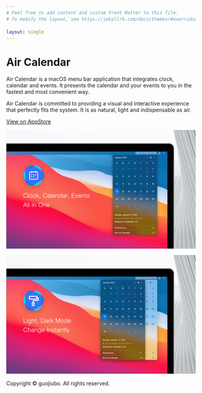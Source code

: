 ```yaml
---
# Feel free to add content and custom Front Matter to this file.
# To modify the layout, see https://jekyllrb.com/docs/themes/#overriding-theme-defaults

layout: single
---
```


# Air Calendar

Air Calendar is a macOS menu bar application that integrates clock, calendar and events. It presents the calendar and your events to you in the fastest and most convenient way.

Air Calendar is committed to providing a visual and interactive experience that perfectly fits the system. It is as natural, light and indispensable as air.

[View on AppStore](https://apps.apple.com/app/id1544980542)

![preview-1](/assets/images/preview-en-1.png)

![preview-2](/assets/images/preview-en-2.png)

Copyright © guojiubo. All rights reserved.
